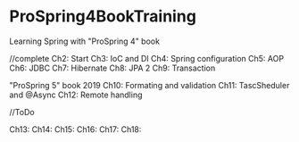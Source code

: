 # ProSpring4BookTraining
Learning Spring with "ProSpring 4" book

//complete
Ch2: Start
Ch3: IoC and DI
Ch4: Spring configuration
Ch5: AOP
Ch6: JDBC
Ch7: Hibernate
Ch8: JPA 2
Ch9: Transaction

"ProSpring 5" book 2019
Ch10: Formating and validation 
Ch11: TascSheduler and @Async 
Ch12: Remote handling

//ToDo 
 
Ch13: 
Ch14: 
Ch15:
Ch16:
Ch17:
Ch18:


